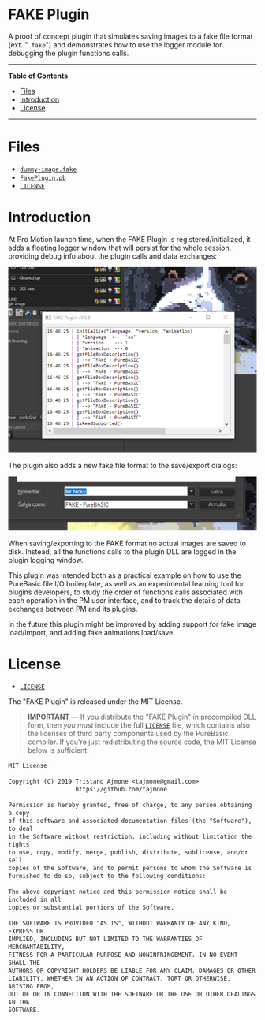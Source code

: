 # FAKE Plugin

A proof of concept plugin that simulates saving images to a fake file format (ext. "`.fake`") and demonstrates how to use the logger module for debugging the plugin functions calls.


-----

**Table of Contents**

<!-- MarkdownTOC autolink="true" bracket="round" autoanchor="false" lowercase="only_ascii" uri_encoding="true" levels="1,2,3" -->

- [Files](#files)
- [Introduction](#introduction)
- [License](#license)

<!-- /MarkdownTOC -->

-----

# Files

- [`dummy-image.fake`][dummy-image]
- [`FakePlugin.pb`][FakePlugin]
- [`LICENSE`][LICENSE]

# Introduction

At Pro Motion launch time, when the FAKE Plugin is registered/initialized, it adds a floating logger window that will persist for the whole session, providing debug info about the plugin calls and data exchanges:

![screenshot log window][screenshot logger]

The plugin also adds a new fake file format to the save/export dialogs:

![screenshot fake save][screenshot save dialog]

When saving/exporting to the FAKE format no actual images are saved to disk. Instead, all the functions calls to the plugin DLL are logged in the plugin logging window.

This plugin was intended both as a practical example on how to use the PureBasic file I/O boilerplate, as well as an experimental learning tool for plugins developers, to study the order of functions calls associated with each operation in the PM user interface, and to track the details of data exchanges between PM and its plugins.

In the future this plugin might be improved by adding support for fake image load/import, and adding fake animations load/save.

# License

- [`LICENSE`][LICENSE]

The "FAKE Plugin" is released under the MIT License.

> __IMPORTANT__ — If you distribute the "FAKE Plugin" in precompiled DLL form, then _you must_ include the full [`LICENSE`][LICENSE] file, which contains also the licenses of third party components used by the PureBasic compiler. If you're just redistributing the source code, the MIT License below is sufficient.

```
MIT License

Copyright (C) 2019 Tristano Ajmone <tajmone@gmail.com>
                   https://github.com/tajmone

Permission is hereby granted, free of charge, to any person obtaining a copy
of this software and associated documentation files (the "Software"), to deal
in the Software without restriction, including without limitation the rights
to use, copy, modify, merge, publish, distribute, sublicense, and/or sell
copies of the Software, and to permit persons to whom the Software is
furnished to do so, subject to the following conditions:

The above copyright notice and this permission notice shall be included in all
copies or substantial portions of the Software.

THE SOFTWARE IS PROVIDED "AS IS", WITHOUT WARRANTY OF ANY KIND, EXPRESS OR
IMPLIED, INCLUDING BUT NOT LIMITED TO THE WARRANTIES OF MERCHANTABILITY,
FITNESS FOR A PARTICULAR PURPOSE AND NONINFRINGEMENT. IN NO EVENT SHALL THE
AUTHORS OR COPYRIGHT HOLDERS BE LIABLE FOR ANY CLAIM, DAMAGES OR OTHER
LIABILITY, WHETHER IN AN ACTION OF CONTRACT, TORT OR OTHERWISE, ARISING FROM,
OUT OF OR IN CONNECTION WITH THE SOFTWARE OR THE USE OR OTHER DEALINGS IN THE
SOFTWARE.
```


<!-----------------------------------------------------------------------------
                               REFERENCE LINKS
------------------------------------------------------------------------------>

[dummy-image]: ./dummy-image.fake "View file"
[FakePlugin]: ./FakePlugin.pb "View source file"
[LICENSE]: ./LICENSE "Read full license"

<!-- screenshots -->

[screenshot logger]: ./screenshot_logger.png "Screenshot of the FAKE plugin log window"
[screenshot save dialog]: ./screenshot_save.png "Screenshot of the FAKE file format in the Save dialog"

<!-- EOF -->
